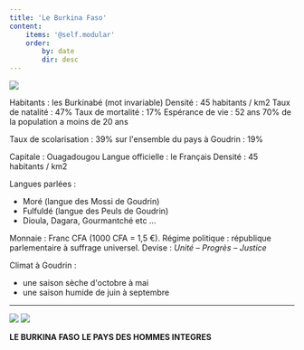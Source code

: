 ```yaml
---
title: 'Le Burkina Faso'
content:
    items: '@self.modular'
    order:
        by: date
        dir: desc
---
```


![](drapeauBurkinaFaso.png)

Habitants : les Burkinabé (mot invariable)
Densité : 45 habitants / km2
Taux de natalité : 47%
Taux de mortalité : 17%
Espérance de vie : 52 ans
70% de la population a moins de 20 ans

Taux de scolarisation : 39% sur l'ensemble du pays
à Goudrin : 19%

Capitale : Ouagadougou
Langue officielle : le Français
Densité : 45 habitants / km2

Langues parlées : 

* Moré (langue des Mossi de Goudrin)
* Fulfuldé (langue des Peuls de Goudrin)
* Dioula, Dagara, Gourmantché etc ...

Monnaie : Franc CFA (1000 CFA = 1,5 €).
Régime politique : république parlementaire à suffrage universel.
Devise : *Unité – Progrès – Justice*

Climat à Goudrin :
* une saison sèche d'octobre à mai
* une saison humide de juin à septembre

---
![](carteBurkinaFaso.jpg)
![](blasonBurkinaFaso.png)

**LE BURKINA FASO**
**LE PAYS DES HOMMES INTEGRES**

